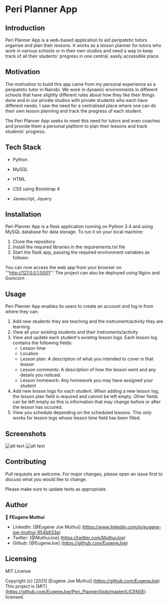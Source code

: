 # Peri Planner App

## Introduction
Peri Planner App is a web-based application to aid peripatetic tutors organise and plan their lessons. It works as a lesson planner for tutors who work in various schools or in their own studios and need a way to keep track of all their students' progress in one central, easily accessible place.

## Motivation
The motivation to build this app came from my personal experience as a peripatetic tutor in Nairobi. We work in dynamic environments in different schools that have slightly different rules about how they like their things done and in our private studios with private students who each have different needs. I saw the need for a centralised place where one can do their own lesson planning and track the progress of each student.

The Peri Planner App seeks to meet this need for tutors and even coaches and provide them a personal platform to plan their lessons and track students' progress.

## Tech Stack
- Python
- MySQL

- HTML
- CSS using Bootstrap 4
- Javascript, Jquery

## Installation

Peri Planner App is a flask application running on Python 3.4 and using MySQL database for data storage.
To run it on your local machine:
1. Clone the repository
2. Install the required libraries in the requirements.txt file
3. Start the flask app, passing the required environment variables as follows:


You can now access the web app from your browser on '''http://127.0.0.1:5001'''
The project can also be deployed using Nginx and Gunicorn

## Usage
Peri Planner App enables its users to create an account and log in from where they can:
1. Add new students they are teaching and the instrument/activity they are learning.
2. View all your existing students and their instruments/activity
3. View and update each student's existing lesson logs. Each lesson log contains the following fields:
   - Lesson time
   - Location
   - Lesson plan: A description of what you intended to cover in that lesson
   - Lesson comments: A description of how the lesson went and any details you noticed.
   - Lesson homework: Any homework you may have assigned your student
4. Add new lesson logs for each student. When adding a new lesson log, the lesson plan field is required and cannot be left empty. Other fields can be left empty as this is information that may change before or after the lesson  has occured.
5. View you schedule depending on the scheduled lessons. This only works for lesson logs whose lesson time field has been filled.

## Screenshots
![alt text](https://github.com/[EugeneJoe]/[EugeneJoe.github.io]/blob/[master]/students.png?raw=true)
![alt text](https://github.com/[EugeneJoe]/[EugeneJoe.github.io]/blob/[master]/lessons.png?raw=true)

## Contributing
Pull requests are welcome. For major changes, please open an issue first to discuss what you would like to change.

Please make sure to update tests as appropriate.

## Author
👤 **FEugene Muthui**
- LinkedIn: [@Eugene Joe Muthui] (https://www.linkedin.com/in/eugene-joe-muthui-954b633a)
- Twitter: [@MuthuiJoe] (https://twitter.com/MuthuiJoe)
- Github: [@EugeneJoe] (https://github.com/EugeneJoe)

## Licensing
MIT License

Copyright (c) [2021] [Eugene Joe Muthui] (https://github.com/EugeneJoe)
This project is [MIT] (https://github.com/EugeneJoe/Peri_Planner/blob/master/LICENSE) licensed.
